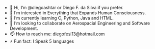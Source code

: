 - 👋 Hi, I’m @diegoashtar or Diego F. da Silva if you prefer.
- 👀 I’m interested in Everything that Expands Human Consciousness.
- 🌱 I’m currently learning C, Python, Java and HTML.
- 💞️ I’m looking to collaborate on Aerospacial Engineering and Software Development.
- 📫 How to reach me: diegofesi13@hotmail.com
- ⚡ Fun fact: I Speak 5 languages
